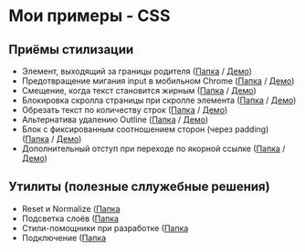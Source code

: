 # Мои примеры - CSS

## Приёмы стилизации
- Элемент, выходящий за границы родителя                   ([Папка](tricks/beyond-parent) /             [Демо](https://hisbvdis.github.io/css/tricks/beyond-parent/index.html))
- Предотвращение мигания input в мобильном Chrome          ([Папка](tricks/input-blink) /               [Демо](https://hisbvdis.github.io/css/tricks/input-blink/index.html))
- Смещение, когда текст становится жирным                  ([Папка](tricks/bold-text-shift) /           [Демо](https://hisbvdis.github.io/css/tricks/bold-text-shift/index.html))
- Блокировка скролла страницы при скролле элемента         ([Папка](tricks/only-elem-scrolling) /       [Демо](https://hisbvdis.github.io/css/tricks/only-elem-scrolling/index.html))
- Обрезать текст по количеству строк                       ([Папка](tricks/trim-text-height-by-lines) / [Демо](https://hisbvdis.github.io/css/tricks/trim-text-height-by-lines/index.html))
- Альтернатива удалению Outline                            ([Папка](tricks/outline-none) /              [Демо](https://hisbvdis.github.io/css/tricks/outline-none/index.html))
- Блок с фиксированным соотношением сторон (через padding) ([Папка](tricks/aspect-ratio-padding) /      [Демо](https://hisbvdis.github.io/css/tricks/aspect-ratio-padding/index.html))
- Дополнительный отступ при переходе по якорной ссылке     ([Папка](tricks/anchor-scroll-padding) /      [Демо](https://hisbvdis.github.io/css/tricks/anchor-scroll-padding/index.html))


## Утилиты (полезные сллужебные решения)
- Reset и Normalize              ([Папка](utils/reset-css)
- Подсветка слоёв                ([Папка](utils/layers-highlight)
- Стили-помощники при разработке ([Папка](utils/dev-styles)
- Подключение                    ([Папка](utils/fonts-link)